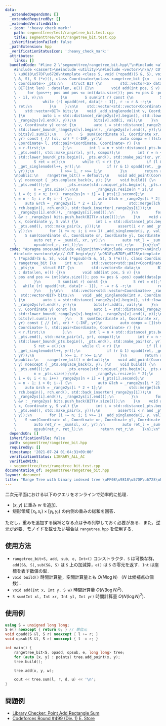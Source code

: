 ```yaml
---
data:
  _extendedDependsOn: []
  _extendedRequiredBy: []
  _extendedVerifiedWith:
  - icon: ':heavy_check_mark:'
    path: segmenttree/test/rangetree_bit.test.cpp
    title: segmenttree/test/rangetree_bit.test.cpp
  _isVerificationFailed: false
  _pathExtension: hpp
  _verificationStatusIcon: ':heavy_check_mark:'
  attributes:
    links: []
  bundledCode: "#line 2 \"segmenttree/rangetree_bit.hpp\"\n#include <algorithm>\n\
    #include <cassert>\n#include <utility>\n#include <vector>\n\n// CUT begin\n//\
    \ \u9818\u57DF\u6728\ntemplate <class S, void (*opadd)(S &, S), void (*opsub)(S\
    \ &, S), S (*e)(), class Coordinate>\nclass rangetree_bit {\n    int n;\n    std::vector<std::pair<Coordinate,\
    \ Coordinate>> _pts;\n    struct BIT {\n        std::vector<S> data;\n       \
    \ BIT(int len) : data(len, e()) {}\n        void add(int pos, S v) {\n       \
    \     for (pos++; pos and pos <= int(data.size()); pos += pos & -pos) opadd(data[pos\
    \ - 1], v);\n        }\n        S sum(int r) const {\n            S ret = e();\n\
    \            while (r) opadd(ret, data[r - 1]), r -= r & -r;\n            return\
    \ ret;\n        }\n    };\n\n    std::vector<std::vector<Coordinate>> _range2ys;\n\
    \    std::vector<BIT> bits;\n    void _add_singlenode(int v, Coordinate y, S val)\
    \ {\n        auto i = std::distance(_range2ys[v].begin(), std::lower_bound(_range2ys[v].begin(),\
    \ _range2ys[v].end(), y));\n        bits[v].add(i, val);\n    }\n    S _get_singlenode(int\
    \ v, Coordinate y) const {\n        auto i = std::distance(_range2ys[v].begin(),\
    \ std::lower_bound(_range2ys[v].begin(), _range2ys[v].end(), y));\n        return\
    \ bits[v].sum(i);\n    }\n    S _sum(Coordinate xl, Coordinate xr, Coordinate\
    \ yr) const { // [xl, xr) * (-INF, yr)\n        auto compx = [](std::pair<Coordinate,\
    \ Coordinate> l, std::pair<Coordinate, Coordinate> r) {\n            return l.first\
    \ < r.first;\n        };\n        int l = n + std::distance(_pts.begin(), std::lower_bound(_pts.begin(),\
    \ _pts.end(), std::make_pair(xl, yr), compx));\n        int r = n + std::distance(_pts.begin(),\
    \ std::lower_bound(_pts.begin(), _pts.end(), std::make_pair(xr, yr), compx));\n\
    \        S ret = e();\n        while (l < r) {\n            if (l & 1) opadd(ret,\
    \ _get_singlenode(l++, yr));\n            if (r & 1) opadd(ret, _get_singlenode(--r,\
    \ yr));\n            l >>= 1, r >>= 1;\n        }\n        return ret;\n    }\n\
    \npublic:\n    rangetree_bit() = default;\n    void add_point(Coordinate x, Coordinate\
    \ y) noexcept { _pts.emplace_back(x, y); }\n    void build() {\n        std::sort(_pts.begin(),\
    \ _pts.end());\n        _pts.erase(std::unique(_pts.begin(), _pts.end()), _pts.end());\n\
    \        n = _pts.size();\n\n        _range2ys.resize(n * 2);\n        for (int\
    \ i = 0; i < n; i++) _range2ys[n + i] = {_pts[i].second};\n        for (int i\
    \ = n - 1; i > 0; i--) {\n            auto &lch = _range2ys[i * 2];\n        \
    \    auto &rch = _range2ys[i * 2 + 1];\n            std::merge(lch.begin(), lch.end(),\
    \ rch.begin(), rch.end(), std::back_inserter(_range2ys[i]));\n            _range2ys[i].erase(std::unique(_range2ys[i].begin(),\
    \ _range2ys[i].end()), _range2ys[i].end());\n        }\n        for (const auto\
    \ &v : _range2ys) bits.push_back(BIT(v.size()));\n    }\n    void add(Coordinate\
    \ x, Coordinate y, S val) {\n        int i = std::distance(_pts.begin(), std::lower_bound(_pts.begin(),\
    \ _pts.end(), std::make_pair(x, y)));\n        assert(i < n and _pts[i] == std::make_pair(x,\
    \ y));\n        for (i += n; i; i >>= 1) _add_singlenode(i, y, val);\n    }\n\
    \    S sum(Coordinate xl, Coordinate xr, Coordinate yl, Coordinate yr) const {\n\
    \        auto ret_r = _sum(xl, xr, yr);\n        auto ret_l = _sum(xl, xr, yl);\n\
    \        opsub(ret_r, ret_l);\n        return ret_r;\n    }\n};\n"
  code: "#pragma once\n#include <algorithm>\n#include <cassert>\n#include <utility>\n\
    #include <vector>\n\n// CUT begin\n// \u9818\u57DF\u6728\ntemplate <class S, void\
    \ (*opadd)(S &, S), void (*opsub)(S &, S), S (*e)(), class Coordinate>\nclass\
    \ rangetree_bit {\n    int n;\n    std::vector<std::pair<Coordinate, Coordinate>>\
    \ _pts;\n    struct BIT {\n        std::vector<S> data;\n        BIT(int len)\
    \ : data(len, e()) {}\n        void add(int pos, S v) {\n            for (pos++;\
    \ pos and pos <= int(data.size()); pos += pos & -pos) opadd(data[pos - 1], v);\n\
    \        }\n        S sum(int r) const {\n            S ret = e();\n         \
    \   while (r) opadd(ret, data[r - 1]), r -= r & -r;\n            return ret;\n\
    \        }\n    };\n\n    std::vector<std::vector<Coordinate>> _range2ys;\n  \
    \  std::vector<BIT> bits;\n    void _add_singlenode(int v, Coordinate y, S val)\
    \ {\n        auto i = std::distance(_range2ys[v].begin(), std::lower_bound(_range2ys[v].begin(),\
    \ _range2ys[v].end(), y));\n        bits[v].add(i, val);\n    }\n    S _get_singlenode(int\
    \ v, Coordinate y) const {\n        auto i = std::distance(_range2ys[v].begin(),\
    \ std::lower_bound(_range2ys[v].begin(), _range2ys[v].end(), y));\n        return\
    \ bits[v].sum(i);\n    }\n    S _sum(Coordinate xl, Coordinate xr, Coordinate\
    \ yr) const { // [xl, xr) * (-INF, yr)\n        auto compx = [](std::pair<Coordinate,\
    \ Coordinate> l, std::pair<Coordinate, Coordinate> r) {\n            return l.first\
    \ < r.first;\n        };\n        int l = n + std::distance(_pts.begin(), std::lower_bound(_pts.begin(),\
    \ _pts.end(), std::make_pair(xl, yr), compx));\n        int r = n + std::distance(_pts.begin(),\
    \ std::lower_bound(_pts.begin(), _pts.end(), std::make_pair(xr, yr), compx));\n\
    \        S ret = e();\n        while (l < r) {\n            if (l & 1) opadd(ret,\
    \ _get_singlenode(l++, yr));\n            if (r & 1) opadd(ret, _get_singlenode(--r,\
    \ yr));\n            l >>= 1, r >>= 1;\n        }\n        return ret;\n    }\n\
    \npublic:\n    rangetree_bit() = default;\n    void add_point(Coordinate x, Coordinate\
    \ y) noexcept { _pts.emplace_back(x, y); }\n    void build() {\n        std::sort(_pts.begin(),\
    \ _pts.end());\n        _pts.erase(std::unique(_pts.begin(), _pts.end()), _pts.end());\n\
    \        n = _pts.size();\n\n        _range2ys.resize(n * 2);\n        for (int\
    \ i = 0; i < n; i++) _range2ys[n + i] = {_pts[i].second};\n        for (int i\
    \ = n - 1; i > 0; i--) {\n            auto &lch = _range2ys[i * 2];\n        \
    \    auto &rch = _range2ys[i * 2 + 1];\n            std::merge(lch.begin(), lch.end(),\
    \ rch.begin(), rch.end(), std::back_inserter(_range2ys[i]));\n            _range2ys[i].erase(std::unique(_range2ys[i].begin(),\
    \ _range2ys[i].end()), _range2ys[i].end());\n        }\n        for (const auto\
    \ &v : _range2ys) bits.push_back(BIT(v.size()));\n    }\n    void add(Coordinate\
    \ x, Coordinate y, S val) {\n        int i = std::distance(_pts.begin(), std::lower_bound(_pts.begin(),\
    \ _pts.end(), std::make_pair(x, y)));\n        assert(i < n and _pts[i] == std::make_pair(x,\
    \ y));\n        for (i += n; i; i >>= 1) _add_singlenode(i, y, val);\n    }\n\
    \    S sum(Coordinate xl, Coordinate xr, Coordinate yl, Coordinate yr) const {\n\
    \        auto ret_r = _sum(xl, xr, yr);\n        auto ret_l = _sum(xl, xr, yl);\n\
    \        opsub(ret_r, ret_l);\n        return ret_r;\n    }\n};\n"
  dependsOn: []
  isVerificationFile: false
  path: segmenttree/rangetree_bit.hpp
  requiredBy: []
  timestamp: '2021-07-24 01:04:31+09:00'
  verificationStatus: LIBRARY_ALL_AC
  verifiedWith:
  - segmenttree/test/rangetree_bit.test.cpp
documentation_of: segmenttree/rangetree_bit.hpp
layout: document
title: "Range Tree with binary indexed tree \uFF08\u9818\u57DF\u6728\uFF09"
---
```


二次元平面における以下のクエリをオンラインで効率的に処理．

- $(x, y)$ に重み $w$ を追加．
- 矩形領域 $\left[x_\mathrm{l}, x_\mathrm{r}\right) \times \left[y_\mathrm{l}, y_\mathrm{r}\right)$ の内側の重みの総和を回答．

ただし，重みを追加する候補となる点は予め列挙しておく必要がある．また，逆元が必要．モノイドを載せたい場合は `rangetree.hpp` を使用する．

## 使用方法

- `rangetree_bit<S, add, sub, e, Int>()` コンストラクタ．`S` は可換な群，`add(S&, S)`, `sub(S&, S)` は `S` 上の加減算，`e()` は `S` の零元を返す．`Int` は座標を表す数値の型．
- `void build()` 時間計算量，空間計算量とも $O(N \log N)$ （$N$ は候補点の個数）．
- `void add(Int x, Int y, S w)` 時間計算量 $O(N (\log N)^2)$．
- `S sum(Int xl, Int xr, Int yl, Int yr)` 時間計算量 $O(N (\log N)^2)$．

## 使用例

```cpp
using S = unsigned long long;
S e() noexcept { return 0; } // 単位元
void opadd(S &l, S r) noexcept { l += r; }
void opsub(S &l, S r) noexcept { l -= r; }

int main() {
    rangetree_bit<S, opadd, opsub, e, long long> tree;
    for (auto [x, y] : points) tree.add_point(x, y);
    tree.build();

    tree.add(x, y, w);

    cout << tree.sum(l, r, d, u) << '\n';
}
```

## 問題例

- [Library Checker: Point Add Rectangle Sum](https://judge.yosupo.jp/problem/point_add_rectangle_sum)
- [Codeforces Round #499 (Div. 1) E. Store](https://codeforces.com/contest/1010/problem/E)
